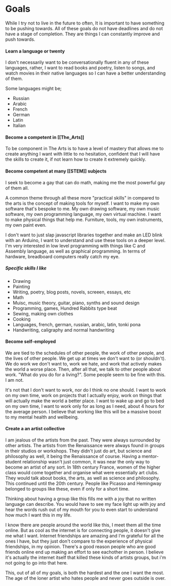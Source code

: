 # Goals
While I try not to live in the future to often, It is important to have something to be pushing towards. All of these goals do not have deadlines and do not have a stage of completion. They are things I can constantly improve and push towards.

#### Learn a language or twenty
I don't necessarily want to be conversationally fluent in any of these languages, rather, I want to read books and poetry, listen to songs, and watch movies in their native languages so I can have a better understanding of them.

Some languages might be;
* Russian
* Arabic
* French
* German
* Latin
* Italian

#### Become a competent in [[The_Arts]]
To be component in The Arts is to have a level of mastery that allows me to create anything I want with little to no hesitation, confident that I will have the skills to create it, if not learn how to create it extremely quickly.

#### Become competent at many [[STEM]] subjects
I seek to become a gay that can do math, making me the most powerful gay of them all.

A common theme through all these more "practical skills" in compared to the arts is the concept of making tools for myself. I want to make my own software that's bespoke to me. My own drawing software, my own music software, my own programming language, my own virtual machine. I want to make physical things that help me. Furniture, tools, my own instruments, my own paint even.

I don't want to just slap javascript libraries together and make an LED blink with an Arduino, I want to understand and use these tools on a deeper level. I'm very interested in low level programming with things like C and Assembly language, as well as graphical programming. In terms of hardware, breadboard computers really catch my eye. 

##### Specific skills I like
- Drawing
- Painting
- Writing, poetry, blog posts, novels, screeen, essays, etc
- Math
- Muisc, music theory, guitar, piano, synths and sound design
- Programming, games, Hundred Rabbits type beat
- Sewing, making own clothes
- Cooking
- Languages, french, german, russian, arabic, latin, tonki pona 
- Handwriting, caligraphy and normal handwriting

#### Become self-employed
We are tied to the schedules of other people, the work of other people, and the lives of other people. We get up at times we don't want to (or shouldn't). We do work we don't want to, work we hate, and work that actively makes the world a worse place. Then, after all that, we talk to other people about work. "What do you do for a living?". Some people seem to be fine with this. I am not.

It's not that I don't want to work, nor do I think no one should. I want to work on my own time, work on projects that I actually enjoy, work on things that will actually make the world a better place. I want to wake up and go to bed on my own time, I want to work only for as long as I need, about 4 hours for the average person. I believe that working like this will be a massive boost to my mental health and wellbeing.

#### Create a an artist collective
I am jealous of the artists from the past. They were always surrounded by other artists. The artists from the Renaissance were always found in groups in their studios or workshops. They didn't just do art, but science and philosophy as well, it being the Renaissance of course. Having a mentor-student relationship wasn't just common, it was near the only way to become an artist of any sort. In 18th century France, women of the higher class would come together and organise what were essentially art clubs. They would talk about books, the arts, as well as science and philosophy. This continued until the 20th century. People like Picasso and Hemingway belonged to groups like these, even if only for a short time.

Thinking about having a group like this fills me with a joy that no written language can describe. You would have to see my face light up with joy and hear the words rush out of my mouth for you to even start to understand how much I want this in my life.

I know there are people around the world like this, I meet them all the time online. But as cool as the internet is for connecting people, it doesn't give me what I want. Internet friendships are amazing and I'm grateful for all the ones I have, but they just don't compare to the experience of physical friendships, in my opinion. There's a good reason people who are good friends online end up making an effort to see eachother in person. I believe it's actually the internet itself that killed these kinds of artists groups, but i'm not going to go into that here.

This, out of all of my goals, is both the hardest and the one I want the most. The age of the loner artist who hates people and never goes outside is over. 
